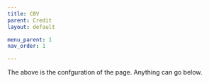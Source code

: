 ```yaml
---
title: CBV
parent: Credit
layout: default

menu_parent: 1
nav_order: 1

---
```




The above is the confguration of the page. 
Anything can go below. 
